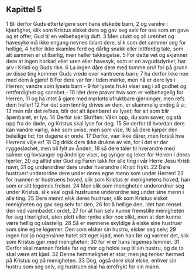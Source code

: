## Kapittel 5

1 Bli derfor Guds etterfølgere som hans elskede barn,
2 og vandre i kjærlighet, slik som Kristus elsket dere og gav seg selv for oss som en gave og et offer, Gud til en velbehagelig duft.
3 Men utukt og all urenhet og havesyke må ikke engang nevnes iblant dere, slik som det sømmer seg for hellige,
4 heller ikke skamløs ferd og dårlig snakk eller lettferdig tale, som alt sammen er utilbørlig, men heller takksigelse.
5 For dette vet og skjønner dere at ingen horkarl eller uren eller havesyk, som er en avgudsdyrker, har arv i Kristi og Guds rike.
6 La ingen dåre dere med tomme ord! for på grunn av disse ting kommer Guds vrede over vantroens barn;
7 ha derfor ikke noe med dem å gjøre!
8 For dere var før i tiden mørke, men nå er dere lys i Herren; vandre som lysets barn -
9 for lysets frukt viser seg i all godhet og rettferdighet og sannhet -
10 idet dere prøver hva som er velbehagelig for Herren,
11 og ha intet å gjøre med mørkets ufruktbare gjerninger, men refs dem heller!
12 For det som lønnlig drives av dem, er skammelig endog å si;
13 men når det refses, blir det alt åpenbaret av lyset; for alt som blir åpenbaret, er lys.
14 Derfor sier Skriften: Våkn opp, du som sover, og stå opp fra de døde, og Kristus skal lyse for deg.
15 Se derfor til hvordan dere kan vandre varlig, ikke som uvise, men som vise,
16 så dere kjøper den beleilige tid; for dagene er onde.
17 Derfor, vær ikke dårer, men forstå hva Herrens vilje er!
18 Og drikk dere ikke drukne av vin, for i det er der ryggesløshet, men bli fylt av Ånden,
19 så dere taler til hverandre med salmer og lovsanger og åndelige viser, og synger og leker for Herren i deres hjerter,
20 og alltid sier Gud og Faren takk for alle ting i vår Herre Jesu Kristi navn,
21 og underordner dere under hverandre i Kristi frykt.
22 Dere hustruer! underordne dere under deres egne menn som under Herren!
23 for mannen er hustruens hoved, slik som Kristus er menighetens hoved, han som er sitt legemes frelser.
24 Men slik som menigheten underordner seg under Kristus, slik skal også hustruene underordne seg under sine menn i alle ting.
25 Dere menn! elsk deres hustruer, slik som Kristus elsket menigheten og gav seg selv for den,
26 for å hellige den, idet han renset den ved vannbadet i ordet,
27 for at han selv kunne fremstille menigheten for seg i herlighet, uten plett eller rynke eller noe slikt, men at den kunne være hellig og ulastelig.
28 Så er mennene skyldige å elske sine hustruer som sine egne legemer. Den som elsker sin hustru, elsker seg selv;
29 ingen har jo nogensinne hatet sitt eget kjød, men han før og varmer det, slik som Kristus gjør med menigheten;
30 for vi er hans legemes lemmer.
31 Derfor skal mannen forlate far og mor og holde seg til sin hustru, og de to skal være ett kjød.
32 Denne hemmelighet er stor; men jeg tenker hermed på Kristus og på menigheten.
33 Dog, også dere skal elske, enhver sin hustru som seg selv, og hustruen skal ha ærefrykt for sin mann.

